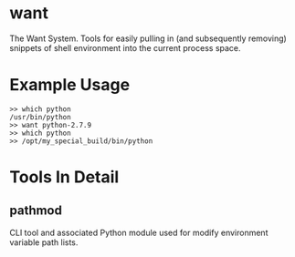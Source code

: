 # want
The Want System. Tools for easily pulling in (and subsequently removing) snippets of shell environment into the current process space.

Example Usage
======================

    >> which python
    /usr/bin/python
    >> want python-2.7.9
    >> which python
    >> /opt/my_special_build/bin/python

Tools In Detail
======================

pathmod
----------------------
CLI tool and associated Python module used for modify environment variable path lists.
